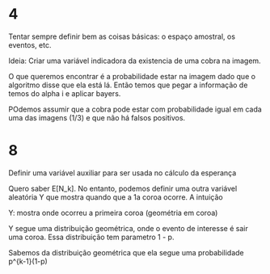 # 4 

Tentar sempre definir bem as coisas básicas: o espaço amostral, os eventos, etc. 

Ideia: Criar uma variável indicadora da existencia de uma cobra na imagem.

O que queremos encontrar é a probabilidade estar na imagem dado que o algoritmo disse que ela está lá. Então temos que pegar a informação de temos do alpha i e aplicar bayers. 

POdemos assumir que a cobra pode estar com probabilidade igual em cada uma das imagens (1/3) e que não há falsos positivos. 



# 8 

Definir uma variável auxiliar para ser usada no cálculo da esperança

Quero saber E[N_k]. No entanto, podemos definir uma outra variável aleatória Y que mostra quando que a 1a coroa ocorre. A intuição 

Y: mostra onde ocorreu a primeira coroa (geométria em coroa)

Y segue uma distribuição geométrica, onde o evento de interesse é sair uma coroa. Essa distribuição tem parametro 1 - p.

Sabemos da distribuição geométrica que ela segue uma probabilidade  p^{k-1}(1-p)


